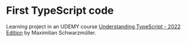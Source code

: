 # First TypeScript code

Learning project in an UDEMY course [Understanding TypeScript - 2022 Edition](https://www.udemy.com/course/understanding-typescript/) by Maximilian Schwarzmüller.

